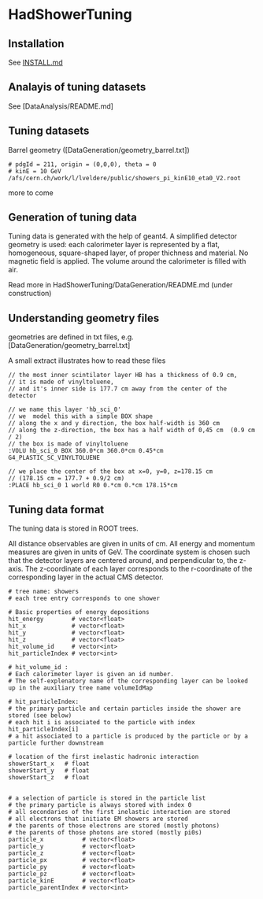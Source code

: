 # HadShowerTuning

## Installation

See [INSTALL.md](INSTALL.md)

## Analayis of tuning datasets

See [DataAnalysis/README.md]

## Tuning datasets

Barrel geometry ([DataGeneration/geometry_barrel.txt])
```
# pdgId = 211, origin = (0,0,0), theta = 0
# kinE = 10 GeV
/afs/cern.ch/work/l/lveldere/public/showers_pi_kinE10_eta0_V2.root
```

more to come

## Generation of tuning data

Tuning data is generated with the help of geant4.
A simplified detector geometry is used:
each calorimeter layer is represented by a 
flat, homogeneous, square-shaped layer, 
of proper thichness and material.
No magnetic field is applied.
The volume around the calorimeter is filled with air.

Read more in HadShowerTuning/DataGeneration/README.md (under construction)

## Understanding geometry files

geometries are defined in txt files, e.g.
[DataGeneration/geometry_barrel.txt]

A small extract illustrates how to read these files
```
// the most inner scintilator layer HB has a thickness of 0.9 cm,
// it is made of vinyltoluene, 
// and it's inner side is 177.7 cm away from the center of the detector

// we name this layer 'hb_sci_0'
// we  model this with a simple BOX shape
// along the x and y direction, the box half-width is 360 cm
// along the z-direction, the box has a half width of 0,45 cm  (0.9 cm / 2)
// the box is made of vinyltoluene 
:VOLU hb_sci_0 BOX 360.0*cm 360.0*cm 0.45*cm G4_PLASTIC_SC_VINYLTOLUENE 

// we place the center of the box at x=0, y=0, z=178.15 cm
// (178.15 cm = 177.7 + 0.9/2 cm)
:PLACE hb_sci_0 1 world R0 0.*cm 0.*cm 178.15*cm
```

## Tuning data format

The tuning data is stored in ROOT trees.

All distance observables are given in units of cm.
All energy and momentum measures are given in units of GeV.
The coordinate system is chosen such that the detector layers
are centered around, and perpendicular to, the z-axis.
The z-coordinate of each layer corresponds to the r-coordinate of the corresponding layer in the actual CMS detector.

```
# tree name: showers
# each tree entry corresponds to one shower

# Basic properties of energy depositions
hit_energy        # vector<float>
hit_x             # vector<float>
hit_y             # vector<float>
hit_z             # vector<float>
hit_volume_id     # vector<int>  
hit_particleIndex # vector<int>

# hit_volume_id :
# Each calorimeter layer is given an id number.
# The self-explenatory name of the corresponding layer can be looked up in the auxiliary tree name volumeIdMap

# hit_particleIndex:
# the primary particle and certain particles inside the shower are stored (see below)
# each hit i is associated to the particle with index hit_particleIndex[i] 
# a hit associated to a particle is produced by the particle or by a particle further downstream

# location of the first inelastic hadronic interaction
showerStart_x   # float
showerStart_y   # float
showerStart_z   # float


# a selection of particle is stored in the particle list
# the primary particle is always stored with index 0
# all secondaries of the first inelastic interaction are stored
# all electrons that initiate EM showers are stored
# the parents of those electrons are stored (mostly photons)
# the parents of those photons are stored (mostly pi0s)
particle_x           # vector<float>
particle_y           # vector<float>
particle_z           # vector<float>
particle_px          # vector<float>
particle_py          # vector<float>
particle_pz          # vector<float>
particle_kinE        # vector<float>
particle_parentIndex # vector<int>
```










